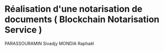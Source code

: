 # Réalisation d'une notarisation de documents ( Blockchain Notarisation Service )
PARASSOURAMIN Sivadjy
MONDIA Raphaël 
